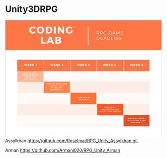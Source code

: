 # Unity3DRPG
![](gc1.png)
Assylkhan
https://github.com/RoseImai/RPG_Unity_Assylkhan.git

Arman
https://github.com/Armani020/RPG_Unity_Arman
